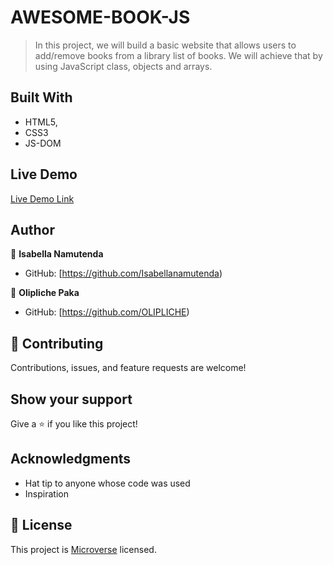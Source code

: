 # AWESOME-BOOK-JS


> In this project, we will build a basic website that allows users to add/remove books from a library list of books. We will achieve that by using JavaScript  class, objects and arrays. 

## Built With

- HTML5, 
- CSS3 
- JS-DOM

## Live Demo

[Live Demo Link](https://isabellanamutenda.github.io/Awesome-book-js/)



## Author

👤 **Isabella Namutenda**

- GitHub: [https://github.com/Isabellanamutenda)


👤 **Olipliche Paka**

- GitHub: [https://github.com/OLIPLICHE)

## 🤝 Contributing

Contributions, issues, and feature requests are welcome!

## Show your support

Give a ⭐️ if you like this project!

## Acknowledgments

- Hat tip to anyone whose code was used
- Inspiration

## 📝 License

This project is [Microverse](https://www.microverse.org/) licensed.
